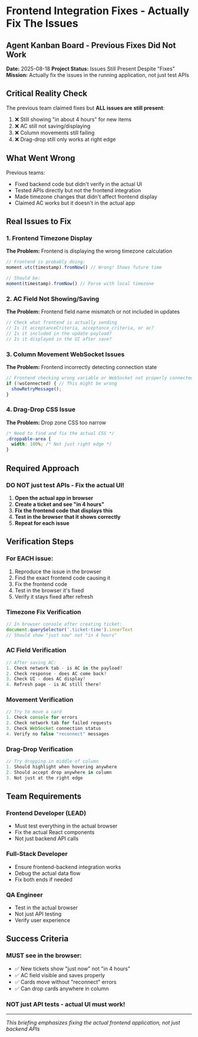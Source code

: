 # Frontend Integration Fixes - Actually Fix The Issues
## Agent Kanban Board - Previous Fixes Did Not Work

**Date:** 2025-08-18
**Project Status:** Issues Still Present Despite "Fixes"
**Mission:** Actually fix the issues in the running application, not just test APIs

## Critical Reality Check

The previous team claimed fixes but **ALL issues are still present**:
1. ❌ Still showing "in about 4 hours" for new items
2. ❌ AC still not saving/displaying
3. ❌ Column movements still failing
4. ❌ Drag-drop still only works at right edge

## What Went Wrong

Previous teams:
- Fixed backend code but didn't verify in the actual UI
- Tested APIs directly but not the frontend integration
- Made timezone changes that didn't affect frontend display
- Claimed AC works but it doesn't in the actual app

## Real Issues to Fix

### 1. Frontend Timezone Display
**The Problem:** Frontend is displaying the wrong timezone calculation
```javascript
// Frontend is probably doing:
moment.utc(timestamp).fromNow() // Wrong! Shows future time

// Should be:
moment(timestamp).fromNow() // Parse with local timezone
```

### 2. AC Field Not Showing/Saving
**The Problem:** Frontend field name mismatch or not included in updates
```javascript
// Check what frontend is actually sending
// Is it acceptanceCriteria, acceptance_criteria, or ac?
// Is it included in the update payload?
// Is it displayed in the UI after save?
```

### 3. Column Movement WebSocket Issues
**The Problem:** Frontend incorrectly detecting connection state
```javascript
// Frontend checking wrong variable or WebSocket not properly connected
if (!wsConnected) { // This might be wrong
  showRetryMessage();
}
```

### 4. Drag-Drop CSS Issue
**The Problem:** Drop zone CSS too narrow
```css
/* Need to find and fix the actual CSS */
.droppable-area {
  width: 100%; /* Not just right edge */
}
```

## Required Approach

### DO NOT just test APIs - Fix the actual UI!

1. **Open the actual app in browser**
2. **Create a ticket and see "in 4 hours"**
3. **Fix the frontend code that displays this**
4. **Test in the browser that it shows correctly**
5. **Repeat for each issue**

## Verification Steps

### For EACH issue:
1. Reproduce the issue in the browser
2. Find the exact frontend code causing it
3. Fix the frontend code
4. Test in the browser it's fixed
5. Verify it stays fixed after refresh

### Timezone Fix Verification
```javascript
// In browser console after creating ticket:
document.querySelector('.ticket-time').innerText
// Should show "just now" not "in 4 hours"
```

### AC Field Verification
```javascript
// After saving AC:
1. Check network tab - is AC in the payload?
2. Check response - does AC come back?
3. Check UI - does AC display?
4. Refresh page - is AC still there?
```

### Movement Verification
```javascript
// Try to move a card
1. Check console for errors
2. Check network tab for failed requests
3. Check WebSocket connection status
4. Verify no false "reconnect" messages
```

### Drag-Drop Verification
```javascript
// Try dropping in middle of column
1. Should highlight when hovering anywhere
2. Should accept drop anywhere in column
3. Not just at the right edge
```

## Team Requirements

### Frontend Developer (LEAD)
- Must test everything in the actual browser
- Fix the actual React components
- Not just backend API calls

### Full-Stack Developer
- Ensure frontend-backend integration works
- Debug the actual data flow
- Fix both ends if needed

### QA Engineer
- Test in the actual browser
- Not just API testing
- Verify user experience

## Success Criteria

### MUST see in the browser:
- ✅ New tickets show "just now" not "in 4 hours"
- ✅ AC field visible and saves properly
- ✅ Cards move without "reconnect" errors
- ✅ Can drop cards anywhere in column

### NOT just API tests - actual UI must work!

---

*This briefing emphasizes fixing the actual frontend application, not just backend APIs*
